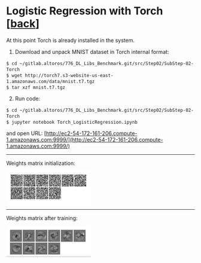 Logistic Regression with Torch [[back](index.md)]
==========================

At this point Torch is already installed in the system.

1. Download and unpack MNIST dataset in Torch internal format:
```
$ cd ~/gitlab.altoros/776_DL_Libs_Benchmark.git/src/Step02/SubStep-02-Torch
$ wget http://torch7.s3-website-us-east-1.amazonaws.com/data/mnist.t7.tgz
$ tar xzf mnist.t7.tgz
```

2. Run code:
```
$ cd ~/gitlab.altoros/776_DL_Libs_Benchmark.git/src/Step02/SubStep-02-Torch
$ jupyter notebook Torch_LogisticRegression.ipynb
```

and open URL: [http://ec2-54-172-161-206.compute-1.amazonaws.com:9999/](http://ec2-54-172-161-206.compute-1.amazonaws.com:9999/)

-------
Weights matrix initialization:

![Weights Initialization](../../img/Step02/Torch/Torch_Weights_Initialization.png)

-------
Weights matrix after training:

![Weights Trained](../../img/Step02/Torch/Torch_Weights_Matrix.png)
